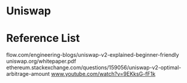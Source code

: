 # Uniswap


# Reference List
flow.com/engineering-blogs/uniswap-v2-explained-beginner-friendly
uniswap.org/whitepaper.pdf
ethereum.stackexchange.com/questions/159056/uniswap-v2-optimal-arbitrage-amount
www.youtube.com/watch?v=9EKksG-fF1k
